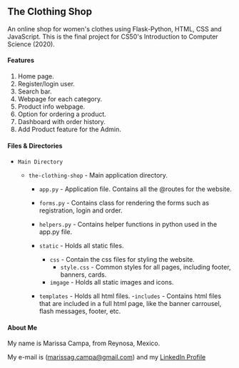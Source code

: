 ## The Clothing Shop

An online shop for women's clothes using Flask-Python, HTML, CSS and JavaScript. 
This is the final project for CS50's Introduction to Computer Science (2020).


#### Features

1. Home page.
2. Register/login user.
3. Search bar.
4. Webpage for each category.
5. Product info webpage.
6. Option for ordering a product.
7. Dashboard with order history.
8. Add Product feature for the Admin.


#### Files & Directories

- `Main Directory`

  - `the-clothing-shop` - Main application directory.

      - `app.py` - Application file. Contains all the @routes for the website.
      - `forms.py` - Contains class for rendering the forms such as registration, login and order.
      - `helpers.py` - Contains helper functions in python used in the app.py file.

    - `static` - Holds all static files.
      - `css` - Contain the css files for styling the website.
        - `style.css` - Common styles for all pages, including footer, banners, cards.
      - `imgage` - Holds all static images and icons.
    
    - `templates` - Holds all html files.
        -`includes` - Contains html files that are included in a full html page, like the banner carrousel, flash messages, footer, etc.



#### About Me
My name is Marissa Campa, from Reynosa, Mexico.

My e-mail is (marissag.campa@gmail.com) and my [LinkedIn Profile](https://www.linkedin.com/in/marissa-campa/)
